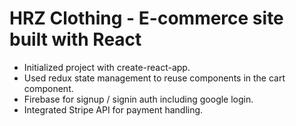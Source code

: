 # HRZ Clothing - E-commerce site built with React

- Initialized project with create-react-app.
- Used redux state management to reuse components in the cart component.
- Firebase for signup / signin auth including google login.
- Integrated Stripe API for payment handling.